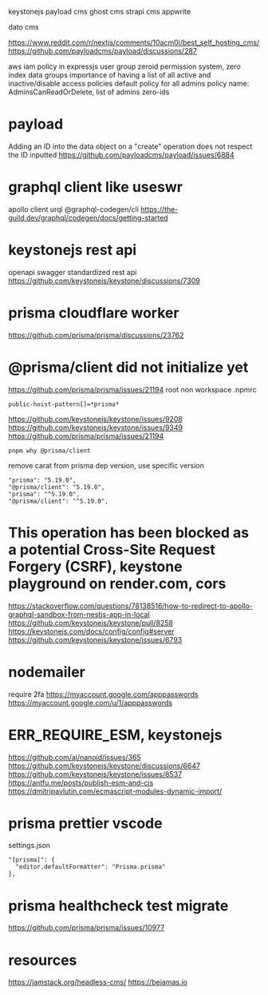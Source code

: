 keystonejs
payload cms
ghost cms
strapi cms
appwrite

dato cms

https://www.reddit.com/r/nextjs/comments/10acm0j/best_self_hosting_cms/
https://github.com/payloadcms/payload/discussions/287

aws iam policy in expressjs
user group zeroid permission system, zero index data groups
importance of having a list of all active and inactive/disable access policies
default policy for all admins
policy name: AdminsCanReadOrDelete, list of admins zero-ids

# payload

Adding an ID into the data object on a "create" operation does not respect the ID inputted
https://github.com/payloadcms/payload/issues/6884

# graphql client like useswr

apollo client
urql
@graphql-codegen/cli
https://the-guild.dev/graphql/codegen/docs/getting-started

# keystonejs rest api

openapi swagger standardized rest api
https://github.com/keystonejs/keystone/discussions/7309

# prisma cloudflare worker

https://github.com/prisma/prisma/discussions/23762

# @prisma/client did not initialize yet

https://github.com/prisma/prisma/issues/21194
root non workspace .npmrc

```
public-hoist-pattern[]=*prisma*
```

https://github.com/keystonejs/keystone/issues/9208
https://github.com/keystonejs/keystone/issues/9349
https://github.com/prisma/prisma/issues/21194

```
pnpm why @prisma/client
```

remove carat from prisma dep version, use specific version

```
"prisma": "5.19.0",
"@prisma/client": "5.19.0",
"prisma": "^5.19.0",
"@prisma/client": "^5.19.0",
```

# This operation has been blocked as a potential Cross-Site Request Forgery (CSRF), keystone playground on render.com, cors

https://stackoverflow.com/questions/78138516/how-to-redirect-to-apollo-graphql-sandbox-from-nestjs-app-in-local
https://github.com/keystonejs/keystone/pull/8258
https://keystonejs.com/docs/config/config#server
https://github.com/keystonejs/keystone/issues/6793

# nodemailer

require 2fa
https://myaccount.google.com/apppasswords
https://myaccount.google.com/u/1/apppasswords

# ERR_REQUIRE_ESM, keystonejs

https://github.com/ai/nanoid/issues/365
https://github.com/keystonejs/keystone/discussions/6647
https://github.com/keystonejs/keystone/issues/8537
https://antfu.me/posts/publish-esm-and-cjs
https://dmitripavlutin.com/ecmascript-modules-dynamic-import/

# prisma prettier vscode

settings.json

```
"[prisma]": {
  "editor.defaultFormatter": "Prisma.prisma"
},
```

# prisma healthcheck test migrate
  https://github.com/prisma/prisma/issues/10977

# resources
https://jamstack.org/headless-cms/
https://bejamas.io
